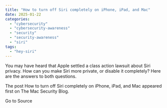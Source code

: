 ```yaml
---
title: "How to turn off Siri completely on iPhone, iPad, and Mac"
date: 2025-01-22
categories: 
  - "cybersecurity"
  - "cybersecurity-awareness"
  - "security"
  - "security-awareness"
  - "siri"
tags: 
  - "hey-siri"
---
```


You may have heard that Apple settled a class action lawsuit about Siri privacy. How can you make Siri more private, or disable it completely? Here are the answers to both questions.

The post How to turn off Siri completely on iPhone, iPad, and Mac appeared first on The Mac Security Blog.

Go to Source
